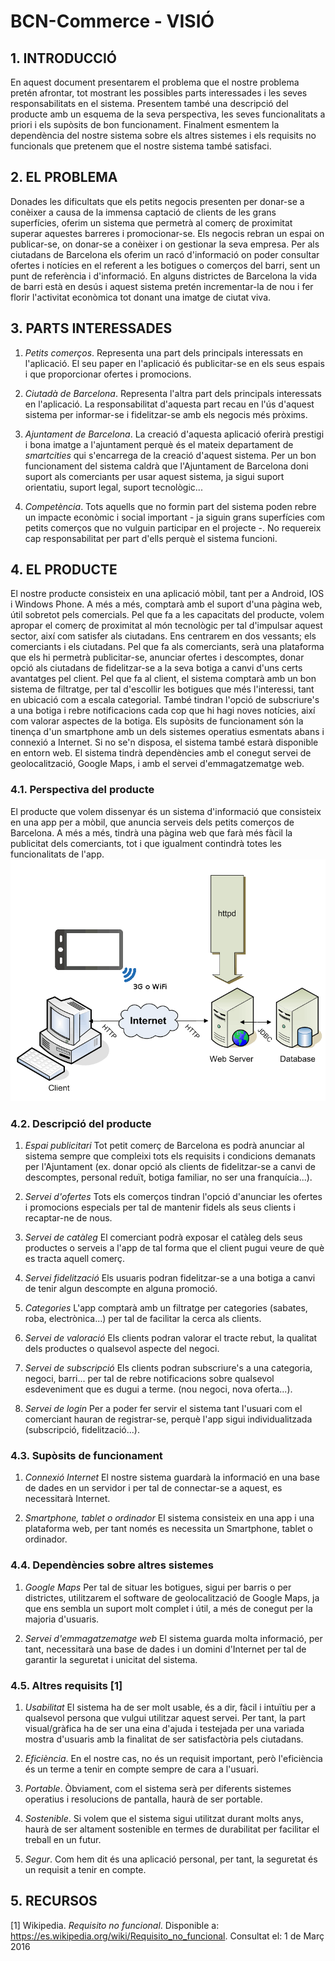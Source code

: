 # BCN-Commerce - VISIÓ #
## 1. INTRODUCCIÓ ##
En aquest document presentarem el problema que el nostre problema pretén afrontar, tot mostrant les possibles parts interessades i les seves responsabilitats en el sistema. Presentem també una descripció del producte amb un esquema de la seva perspectiva, les seves funcionalitats a priori i els supòsits de bon funcionament. Finalment esmentem la dependència del nostre sistema sobre els altres sistemes i els requisits no funcionals que pretenem que el nostre sistema també satisfaci.

## 2. EL PROBLEMA ##
Donades les dificultats que els petits negocis presenten per donar-se a conèixer a causa de la immensa captació de clients de les grans superfícies, oferim un sistema que permetrà al comerç de proximitat superar aquestes barreres i promocionar-se.
Els negocis rebran un espai on publicar-se, on donar-se a conèixer i on gestionar la seva empresa.
Per als ciutadans de Barcelona els oferim un racó d'informació on poder consultar ofertes i notícies en el referent a les botigues o comerços del barri, sent un punt de referència i d'informació.
En alguns districtes de Barcelona la vida de barri està en desús i aquest sistema pretén incrementar-la de nou i fer florir l'activitat econòmica tot donant una imatge de ciutat viva.

## 3. PARTS INTERESSADES ##
1. *Petits comerços*.
Representa una part dels principals interessats en l'aplicació.
El seu paper en l'aplicació és publicitar-se en els seus espais i que proporcionar ofertes i promocions.

2. *Ciutadà de Barcelona*.
Representa l'altra part dels principals interessats en l'aplicació.
La responsabilitat d'aquesta part recau en l'ús d'aquest sistema per informar-se i fidelitzar-se amb els negocis més pròxims.

3. *Ajuntament de Barcelona*.
La creació d'aquesta aplicació oferirà prestigi i bona imatge a l'ajuntament perquè és el mateix departament de *smartcities* qui s'encarrega de la creació d'aquest sistema.
Per un bon funcionament del sistema caldrà que l'Ajuntament de Barcelona doni suport als comerciants per usar aquest sistema, ja sigui suport orientatiu, suport legal, suport tecnològic...

4. *Competència*.
Tots aquells que no formin part del sistema poden rebre un impacte econòmic i social important - ja siguin grans superfícies com petits comerços que no vulguin participar en el projecte -.
No requereix cap responsabilitat per part d'ells perquè el sistema funcioni.

## 4. EL PRODUCTE ##
El nostre producte consisteix en una aplicació mòbil, tant per a Android, IOS i Windows Phone. A més a més, comptarà amb el suport d'una pàgina web, útil sobretot pels comercials.
Pel que fa a les capacitats del producte, volem apropar el comerç de proximitat al món tecnològic per tal d'impulsar aquest sector, així com satisfer als ciutadans. Ens centrarem en dos vessants; els comerciants i els ciutadans.
Pel que fa als comerciants, serà una plataforma que els hi permetrà publicitar-se, anunciar ofertes i descomptes, donar opció als
ciutadans de fidelitzar-se a la seva botiga a canvi d'uns certs avantatges pel client.
Pel que fa al client, el sistema comptarà amb un bon sistema de filtratge, per tal d'escollir les botigues que més l'interessi, tant en ubicació com a escala categorial.
També tindran l'opció de subscriure's a una botiga i rebre notificacions cada cop que hi hagi noves notícies, així com valorar aspectes de la botiga.
Els supòsits de funcionament són la tinença d'un smartphone amb un dels sistemes operatius esmentats abans i connexió a Internet. Si no se'n disposa, el sistema també estarà disponible en entorn web.
El sistema tindrà dependències amb el conegut servei de geolocalització, Google Maps, i amb el servei d'emmagatzematge web.

### 4.1. Perspectiva del producte ###
El producte que volem dissenyar és un sistema d'informació que consisteix en una app per a mòbil, que anuncia serveis dels petits comerços de Barcelona. A més a més, tindrà una pàgina web que farà més fàcil la publicitat dels comerciants, tot i que igualment contindrà totes les funcionalitats de l'app.
![Esquema de l'arquitectura del sistema](img/architecture.gif "Esquema de l'arquitectura del sistema")

### 4.2. Descripció del producte ###
1. *Espai publicitari*
Tot petit comerç de Barcelona es podrà anunciar al sistema sempre que compleixi tots els requisits i condicions demanats per l'Ajuntament (ex. donar opció als clients de fidelitzar-se a canvi de descomptes, personal reduït, botiga familiar, no ser una franquícia...).

2. *Servei d'ofertes*
Tots els comerços tindran l'opció d'anunciar les ofertes i promocions especials per tal de mantenir fidels als seus clients i recaptar-ne de nous.

3. *Servei de catàleg*
El comerciant podrà exposar el catàleg dels seus productes o serveis a l'app de tal forma que el client pugui veure de què es tracta aquell comerç.

4. *Servei fidelització*
Els usuaris podran fidelitzar-se a una botiga a canvi de tenir algun descompte en alguna promoció.

5. *Categories*
L'app comptarà amb un filtratge per categories (sabates, roba, electrònica...) per tal de facilitar la cerca als clients.

6. *Servei de valoració*
Els clients podran valorar el tracte rebut, la qualitat dels productes o qualsevol aspecte del negoci.

7. *Servei de subscripció*
Els clients podran subscriure's a una categoria, negoci, barri... per tal de rebre notificacions sobre qualsevol esdeveniment que es dugui a terme. (nou negoci, nova oferta...).

8. *Servei de login*
Per a poder fer servir el sistema tant l'usuari com el comerciant hauran de registrar-se, perquè l'app sigui individualitzada (subscripció, fidelització...).

### 4.3. Supòsits de funcionament ###
1. *Connexió Internet*
El nostre sistema guardarà la informació en una base de dades en un servidor i per tal de connectar-se a aquest, es necessitarà Internet.

2. *Smartphone, tablet o ordinador*
El sistema consisteix en una app i una plataforma web, per tant només es necessita un Smartphone, tablet o ordinador.

### 4.4. Dependències sobre altres sistemes ###

1. *Google Maps*
Per tal de situar les botigues, sigui per barris o per districtes, utilitzarem el software de geolocalització de Google Maps, ja que ens sembla un suport molt complet i útil, a més de conegut per la majoria d'usuaris.

2. *Servei d'emmagatzematge web*
El sistema guarda molta informació, per tant, necessitarà una base de dades i un domini d'Internet per tal de garantir la seguretat i unicitat del sistema.

### 4.5. Altres requisits [1]
1. *Usabilitat*
El sistema ha de ser molt usable, és a dir, fàcil i intuïtiu per a qualsevol persona que vulgui utilitzar aquest servei. Per tant, la part visual/gràfica ha de ser una eina d'ajuda i testejada per una variada mostra d'usuaris amb la finalitat de ser satisfactòria pels ciutadans.

2. *Eficiència*.
En el nostre cas, no és un requisit important, però l'eficiència és un terme a tenir en compte sempre de cara a l'usuari.

3. *Portable*.
Òbviament, com el sistema serà per diferents sistemes operatius i resolucions de pantalla, haurà de ser portable.

4. *Sostenible*.
Si volem que el sistema sigui utilitzat durant molts anys, haurà de ser altament sostenible en termes de durabilitat per facilitar el treball en un futur.

5. *Segur*.
Com hem dit és una aplicació personal, per tant, la seguretat és un requisit a tenir en compte.

## 5. RECURSOS ##

[1] Wikipedia. *Requisito no funcional*. Disponible a: https://es.wikipedia.org/wiki/Requisito_no_funcional. Consultat el: 1 de Març 2016

